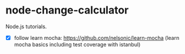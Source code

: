 node-change-calculator
=======

Node.js tutorials.

- [x] follow learn mocha: https://github.com/nelsonic/learn-mocha (learn mocha basics including test coverage with istanbul)
